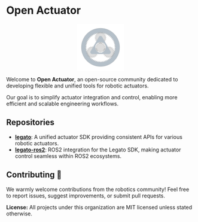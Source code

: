 # Open Actuator

<!-- show logo, center it -->
<div align="center">
  <img src="../assets/logo.svg" width="25%" height="25%" alt="open actuator logo" style="vertical-align: middle;">
</div>

Welcome to **Open Actuator**, an open-source community dedicated to developing flexible and unified tools for robotic actuators.

Our goal is to simplify actuator integration and control, enabling more efficient and scalable engineering workflows.

## Repositories

- [**legato**](https://github.com/open-actuator/legato): A unified actuator SDK providing consistent APIs for various robotic actuators.
- [**legato-ros2**](https://github.com/open-actuator/legato-ros2): ROS2 integration for the Legato SDK, making actuator control seamless within ROS2 ecosystems.

## Contributing 💚

We warmly welcome contributions from the robotics community! Feel free to report issues, suggest improvements, or submit pull requests.

**License:** All projects under this organization are MIT licensed unless stated otherwise.
